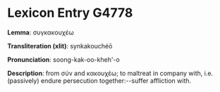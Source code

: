 # Lexicon Entry G4778

**Lemma**: συγκακουχέω

**Transliteration (xlit)**: synkakouchéō

**Pronunciation**: soong-kak-oo-kheh'-o

**Description**:
from σύν and κακουχέω; to maltreat in company with, i.e. (passively) endure persecution together:--suffer affliction with.
